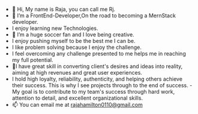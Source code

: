 - 👋 Hi, My name is Raja, you can call me Rj.
-  🌱 I’m a FrontEnd-Developer,On the road to becoming a MernStack developer.
- I enjoy learning new Technologies.
- 👀 I’m a huge soccer fan and I love being creative.
- I enjoy pushing myself to be the best me I can be.
- I like problem solving because I enjoy the challenge.
- I feel overcoming any challenge presented to me helps me in reaching my full potential.
- 💞️I have great skill in converting client's desires and ideas into reality, aiming at high
 revenues and great user experiences.
- I hold high loyalty, reliability, authenticity, and helping others achieve their success. 
This is why I see projects through to the end of success.
-My goal is to contribute to my team's success through hard work, attention to detail, 
 and excellent organizational skills.
- 📫 You can email me at rajahamilton0110@gmail.com


<!---
Raja0110H/Raja0110H is a ✨ special ✨ repository because its `README.md` (this file) appears on your GitHub profile.
You can click the Preview link to take a look at your changes.
--->
